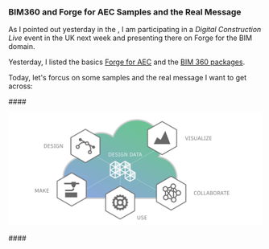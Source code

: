 <head>
<meta http-equiv="Content-Type" content="text/html; charset=utf-8">
<link rel="stylesheet" type="text/css" href="bc.css">
<!--
<script src="run_prettify.js" type="text/javascript"></script>
<script src="https://google-code-prettify.googlecode.com/svn/loader/run_prettify.js" type="text/javascript"></script>
-->
<script src="https://cdn.rawgit.com/google/code-prettify/master/loader/run_prettify.js" type="text/javascript"></script>
</head>

<!---

 in the #RevitAPI @AutodeskRevit #bim #dynamobim @AutodeskForge #ForgeDevCon 

&ndash;
...

--->

### BIM360 and Forge for AEC Samples and the Real Message

As I pointed out yesterday in the [](), I am participating in a *Digital Construction Live* event in the UK next week and presenting there on Forge for the BIM domain.

Yesterday, I listed the basics [Forge for AEC]() and the [BIM 360 packages]().

Today, let's forcus on some samples and the real message I want to get across:



####<a name="2"></a>

<center>
<img src="img/forge_platform_diagram.png" alt="Forge platform diagram" width="800"/>
</center>



####<a name="3"></a>